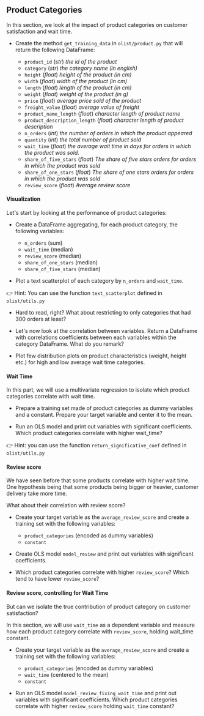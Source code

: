 ## Product Categories 

In this section, we look at the impact of product categories on customer satisfaction and wait time. 

- Create the method `get_training_data` in `olist/product.py` that will return the following DataFrame: 

  - `product_id` (_str_) _the id of the product_
  - `category` (_str_) _the category name (in english)_
  - `height` (_float_) _height of the product (in cm)_
  - `width` (_float_) _width of the product (in cm)_
  - `length` (_float_) _length of the product (in cm)_
  - `weight` (_float_) _weight of the product (in g)_
  - `price` (_float_) _average price sold of the product_
  - `freight_value` (_float_) _average value of freight_
  - `product_name_length` (_float_) _character length of product name_
  - `product_description_length` (_float_) _character length of product description_
  - `n_orders` (_int_) _the number of orders in which the product appeared_
  - `quantity` (_int_) _the total number of product sold_
  - `wait_time` (_float_) _the average wait time in days for orders in which the product was sold._
  - `share_of_five_stars` (_float_) _The share of five stars orders for orders in which the product was sold_
  - `share_of_one_stars` (_float_) _The share of one stars orders for orders in which the product was sold_
  - `review_score` (_float_) _Average review score_

#### Visualization

Let's start by looking at the performance of product categories: 

- Create a DataFrame aggregating, for each product category, the following variables: 

  - `n_orders` (sum)
  - `wait_time` (median)
  - `review_score` (median)
  - `share_of_one_stars` (median)
  - `share_of_five_stars` (median)

 - Plot a text scatterplot of each category by `n_orders` and `wait_time`. 
 
👉 Hint: You can use the function `text_scatterplot` defined in `olist/utils.py`

- Hard to read, right? What about restricting to only categories that had 300 orders at least? 

- Let's now look at the correlation between variables. Return a DataFrame with correlations coefficients between each variables within the category DataFrame. What do you remark? 

- Plot few distribution plots on product characteristics (weight, height etc.) for high and low average wait time categories.

#### Wait Time

In this part, we will use a multivariate regression to isolate which product categories correlate with wait time. 

- Prepare a training set made of product categories as dummy variables and a constant. Prepare your target variable and center it to the mean. 

- Run an OLS model and print out variables with significant coefficients. Which product categories correlate with higher wait_time? 

👉 Hint: you can use the function `return_significative_coef` defined in `olist/utils.py`

#### Review score 

We have seen before that some products correlate with higher wait time. One hypothesis being that some products being bigger or heavier, customer delivery take more time. 

What about their correlation with review score? 

- Create your target variable as the `average_review_score` and create a training set with the following variables: 

  - `product_categories` (encoded as dummy variables) 
  - `constant`

- Create OLS model `model_review` and print out variables with significant coefficients. 

- Which product categories correlate with higher `review_score`? Which tend to have lower `review_score`? 

#### Review score, controlling for Wait Time 

But can we isolate the true contribution of product category on customer satisfaction? 

In this section, we will use `wait_time` as a dependent variable and measure how each product category correlate with `review_score`, holding wait_time constant.

- Create your target variable as the `average_review_score` and create a training set with the following variables: 

  - `product_categories` (encoded as dummy variables) 
  - `wait_time` (centered to the mean) 
  - `constant`

- Run an OLS model `model_review_fixing_wait_time` and print out variables with significant coefficients. Which product categories correlate with higher `review_score` holding `wait_time` constant?